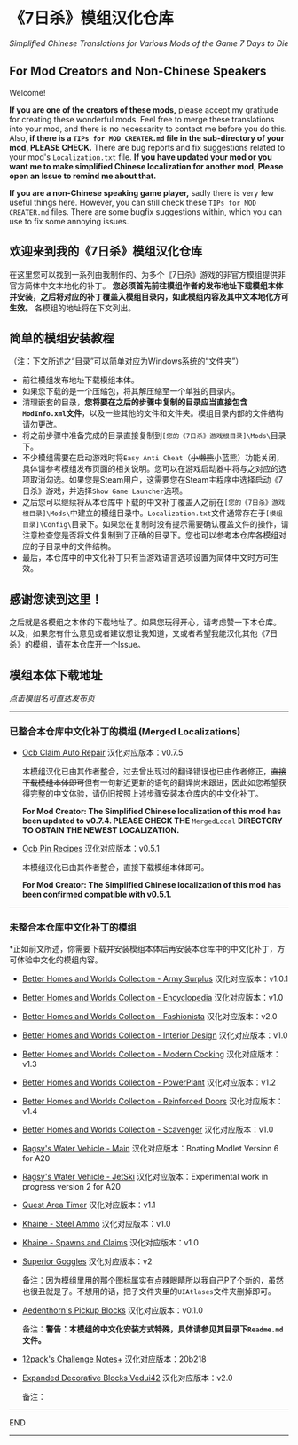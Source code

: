 # 《7日杀》模组汉化仓库
*Simplified Chinese Translations for Various Mods of the Game 7 Days to Die*

## For Mod Creators and Non-Chinese Speakers

Welcome!

**If you are one of the creators of these mods,** please accept my gratitude for creating these wonderful mods. Feel free to merge these translations into your mod, and there is no necessarity to contact me before you do this. Also, **if there is a `TIPs for MOD CREATER.md` file in the sub-directory of your mod, PLEASE CHECK.** There are bug reports and fix suggestions related to your mod's `Localization.txt` file. **If you have updated your mod or you want me to make simplified Chinese localization for another mod, Please open an Issue to remind me about that.**

**If you are a non-Chinese speaking game player,** sadly there is very few useful things here. However, you can still check these `TIPs for MOD CREATER.md` files. There are some bugfix suggestions within, which you can use to fix some annoying issues.

## 欢迎来到我的《7日杀》模组汉化仓库

在这里您可以找到一系列由我制作的、为多个《7日杀》游戏的非官方模组提供非官方简体中文本地化的补丁。
**您必须首先前往模组作者的发布地址下载模组本体并安装，之后将对应的补丁覆盖入模组目录内，如此模组内容及其中文本地化方可生效。**
各模组的地址将在下文列出。

## 简单的模组安装教程

（注：下文所述之“目录”可以简单对应为Windows系统的“文件夹”）

* 前往模组发布地址下载模组本体。
* 如果您下载的是一个压缩包，将其解压缩至一个单独的目录内。
* 清理嵌套的目录，**您将要在之后的步骤中复制的目录应当直接包含`ModInfo.xml`文件**，以及一些其他的文件和文件夹。模组目录内部的文件结构请勿更改。
* 将之前步骤中准备完成的目录直接复制到`[您的《7日杀》游戏根目录]\Mods\`目录下。
* 不少模组需要在启动游戏时将`Easy Anti Cheat`（~~小懒熊~~小蓝熊）功能关闭，具体请参考模组发布页面的相关说明。您可以在游戏启动器中将与之对应的选项取消勾选。如果您是Steam用户，这需要您在Steam主程序中选择启动《7日杀》游戏，并选择`Show Game Launcher`选项。
* 之后您可以继续将从本仓库中下载的中文补丁覆盖入之前在`[您的《7日杀》游戏根目录]\Mods\`中建立的模组目录中。`Localization.txt`文件通常存在于`[模组目录]\Config\`目录下。如果您在复制时没有提示需要确认覆盖文件的操作，请注意检查您是否将文件复制到了正确的目录下。您也可以参考本仓库各模组对应的子目录中的文件结构。
* 最后，本仓库中的中文化补丁只有当游戏语言选项设置为简体中文时方可生效。

## 感谢您读到这里！

之后就是各模组之本体的下载地址了。如果您玩得开心，请考虑赞一下本仓库。
以及，如果您有什么意见或者建议想让我知道，又或者希望我能汉化其他《7日杀》的模组，请在本仓库开一个Issue。

## 模组本体下载地址

*点击模组名可直达发布页*

***

### 已整合本仓库中文化补丁的模组 (Merged Localizations)

* [Ocb Claim Auto Repair](https://www.nexusmods.com/7daystodie/mods/1705) 汉化对应版本：v0.7.5

  本模组汉化已由其作者整合，过去曾出现过的翻译错误也已由作者修正，~~直接下载模组本体即可~~但有一句新近更新的语句的翻译尚未跟进，因此如您希望获得完整的中文体验，请仍旧按照上述步骤安装本仓库内的中文化补丁。

  **For Mod Creator: The Simplified Chinese localization of this mod has been updated to v0.7.4. PLEASE CHECK THE** `MergedLocal` **DIRECTORY TO OBTAIN THE NEWEST LOCALIZATION.**

* [Ocb Pin Recipes](https://www.nexusmods.com/7daystodie/mods/1850) 汉化对应版本：v0.5.1

  本模组汉化已由其作者整合，直接下载模组本体即可。

  **For Mod Creator: The Simplified Chinese localization of this mod has been confirmed compatible with v0.5.1.**

***

### 未整合本仓库中文化补丁的模组

*正如前文所述，你需要下载并安装模组本体后再安装本仓库中的中文化补丁，方可体验中文化的模组内容。

* [Better Homes and Worlds Collection - Army Surplus](https://www.nexusmods.com/7daystodie/mods/1233) 汉化对应版本：v1.0.1

* [Better Homes and Worlds Collection - Encyclopedia](https://www.nexusmods.com/7daystodie/mods/2044) 汉化对应版本：v1.0

* [Better Homes and Worlds Collection - Fashionista](https://www.nexusmods.com/7daystodie/mods/1214) 汉化对应版本：v2.0

* [Better Homes and Worlds Collection - Interior Design](https://www.nexusmods.com/7daystodie/mods/2049) 汉化对应版本：v1.0

* [Better Homes and Worlds Collection - Modern Cooking](https://www.nexusmods.com/7daystodie/mods/1219) 汉化对应版本：v1.3

* [Better Homes and Worlds Collection - PowerPlant](https://www.nexusmods.com/7daystodie/mods/1223) 汉化对应版本：v1.2

* [Better Homes and Worlds Collection - Reinforced Doors](https://www.nexusmods.com/7daystodie/mods/1221) 汉化对应版本：v1.4

* [Better Homes and Worlds Collection - Scavenger](https://www.nexusmods.com/7daystodie/mods/2045) 汉化对应版本：v1.0

* [Ragsy's Water Vehicle - Main](https://community.7daystodie.com/topic/14070-water-vehicle-modlets/) 汉化对应版本：Boating Modlet Version 6 for A20

* [Ragsy's Water Vehicle - JetSki](https://community.7daystodie.com/topic/14070-water-vehicle-modlets/?do=findComment&comment=275094) 汉化对应版本：Experimental work in progress version 2 for A20

* [Quest Area Timer](https://www.nexusmods.com/7daystodie/mods/1912) 汉化对应版本：v1.1

* [Khaine - Steel Ammo](https://github.com/KhaineGB/KhaineA20ModletsXML/tree/main/KHA20-SteelAmmo) 汉化对应版本：v1.0

* [Khaine - Spawns and Claims](https://github.com/KhaineGB/KhaineA20ModletsXML/tree/main/KHA20-SpawnsAndClaims) 汉化对应版本：v1.0

* [Superior Goggles](https://www.nexusmods.com/7daystodie/mods/1361) 汉化对应版本：v2

  备注：因为模组里用的那个图标属实有点辣眼睛所以我自己P了个新的，虽然也很丑就是了。不想用的话，把子文件夹里的`UIAtlases`文件夹删掉即可。

* [Aedenthorn's Pickup Blocks](https://www.nexusmods.com/7daystodie/mods/2229) 汉化对应版本：v0.1.0

  备注：**警告：本模组的中文化安装方式特殊，具体请参见其目录下`Readme.md`文件。**

* [12pack's Challenge Notes+](https://www.nexusmods.com/7daystodie/mods/2035) 汉化对应版本：20b218

* [Expanded Decorative Blocks Vedui42](https://www.nexusmods.com/7daystodie/mods/607) 汉化对应版本：v2.0

  备注：

***
END
***
